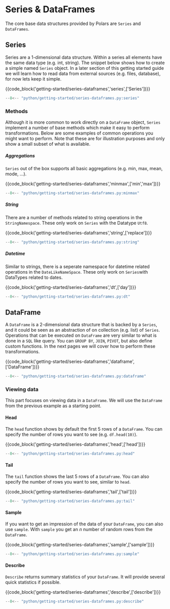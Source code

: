 # Series & DataFrames

The core base data structures provided by Polars are `Series` and `DataFrames`.

## Series

Series are a 1-dimensional data structure. Within a series all elements have the same data type (e.g. int, string).
The snippet below shows how to create a simple named `Series` object. In a later section of this getting started guide we will learn how to read data from external sources (e.g. files, database), for now lets keep it simple.

{{code_block('getting-started/series-dataframes','series',['Series'])}}

```python exec="on" result="text" session="getting-started/series"
--8<-- "python/getting-started/series-dataframes.py:series"
```

### Methods

Although it is more common to work directly on a `DataFrame` object, `Series` implement a number of base methods which make it easy to perform transformations. Below are some examples of common operations you might want to perform. Note that these are for illustration purposes and only show a small subset of what is available.

##### Aggregations

`Series` out of the box supports all basic aggregations (e.g. min, max, mean, mode, ...).

{{code_block('getting-started/series-dataframes','minmax',['min','max'])}}

```python exec="on" result="text" session="getting-started/series"
--8<-- "python/getting-started/series-dataframes.py:minmax"
```

##### String

There are a number of methods related to string operations in the `StringNamespace`. These only work on `Series` with the Datatype `Utf8`.

{{code_block('getting-started/series-dataframes','string',['replace'])}}

```python exec="on" result="text" session="getting-started/series"
--8<-- "python/getting-started/series-dataframes.py:string"
```

##### Datetime

Similar to strings, there is a seperate namespace for datetime related operations in the `DateLikeNameSpace`. These only work on `Series`with DataTypes related to dates.

{{code_block('getting-started/series-dataframes','dt',['day'])}}

```python exec="on" result="text" session="getting-started/series"
--8<-- "python/getting-started/series-dataframes.py:dt"
```

## DataFrame

A `DataFrame` is a 2-dimensional data structure that is backed by a `Series`, and it could be seen as an abstraction of on collection (e.g. list) of `Series`. Operations that can be executed on `DataFrame` are very similar to what is done in a `SQL` like query. You can `GROUP BY`, `JOIN`, `PIVOT`, but also define custom functions. In the next pages we will cover how to perform these transformations.

{{code_block('getting-started/series-dataframes','dataframe',['DataFrame'])}}

```python exec="on" result="text" session="getting-started/series"
--8<-- "python/getting-started/series-dataframes.py:dataframe"
```

### Viewing data

This part focuses on viewing data in a `DataFrame`. We will use the `DataFrame` from the previous example as a starting point.

#### Head

The `head` function shows by default the first 5 rows of a `DataFrame`. You can specify the number of rows you want to see (e.g. `df.head(10)`).

{{code_block('getting-started/series-dataframes','head',['head'])}}

```python exec="on" result="text" session="getting-started/series"
--8<-- "python/getting-started/series-dataframes.py:head"
```

#### Tail

The `tail` function shows the last 5 rows of a `DataFrame`. You can also specify the number of rows you want to see, similar to `head`.

{{code_block('getting-started/series-dataframes','tail',['tail'])}}

```python exec="on" result="text" session="getting-started/series"
--8<-- "python/getting-started/series-dataframes.py:tail"
```

#### Sample

If you want to get an impression of the data of your `DataFrame`, you can also use `sample`. With `sample` you get an _n_ number of random rows from the `DataFrame`.

{{code_block('getting-started/series-dataframes','sample',['sample'])}}

```python exec="on" result="text" session="getting-started/series"
--8<-- "python/getting-started/series-dataframes.py:sample"
```

#### Describe

`Describe` returns summary statistics of your `DataFrame`. It will provide several quick statistics if possible.

{{code_block('getting-started/series-dataframes','describe',['describe'])}}

```python exec="on" result="text" session="getting-started/series"
--8<-- "python/getting-started/series-dataframes.py:describe"
```
